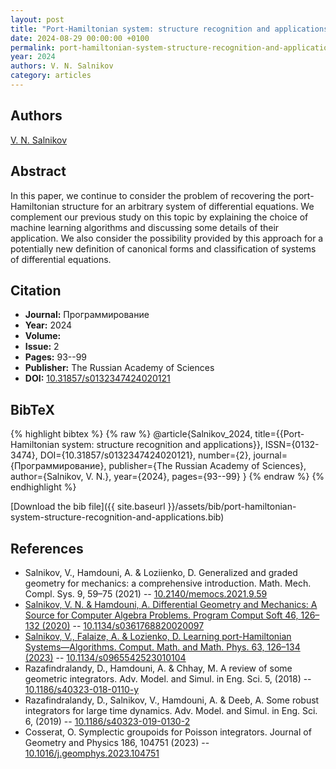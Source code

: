 ```yaml
---
layout: post
title: "Port-Hamiltonian system: structure recognition and applications"
date: 2024-08-29 00:00:00 +0100
permalink: port-hamiltonian-system-structure-recognition-and-applications
year: 2024
authors: V. N. Salnikov
category: articles
---
```

 
## Authors
[V. N. Salnikov](authors/v-salnikov)
 
## Abstract
In this paper, we continue to consider the problem of recovering the port-Hamiltonian structure for an arbitrary system of differential equations. We complement our previous study on this topic by explaining the choice of machine learning algorithms and discussing some details of their application. We also consider the possibility provided by this approach for a potentially new definition of canonical forms and classification of systems of differential equations.
 
## Citation
- **Journal:** Программирование
- **Year:** 2024
- **Volume:** 
- **Issue:** 2
- **Pages:** 93--99
- **Publisher:** The Russian Academy of Sciences
- **DOI:** [10.31857/s0132347424020121](https://doi.org/10.31857/s0132347424020121)
 
## BibTeX
{% highlight bibtex %}
{% raw %}
@article{Salnikov_2024,
  title={{Port-Hamiltonian system: structure recognition and applications}},
  ISSN={0132-3474},
  DOI={10.31857/s0132347424020121},
  number={2},
  journal={Программирование},
  publisher={The Russian Academy of Sciences},
  author={Salnikov, V. N.},
  year={2024},
  pages={93--99}
}
{% endraw %}
{% endhighlight %}
 
[Download the bib file]({{ site.baseurl }}/assets/bib/port-hamiltonian-system-structure-recognition-and-applications.bib)
 
## References
- Salnikov, V., Hamdouni, A. & Loziienko, D. Generalized and graded geometry for mechanics: a comprehensive introduction. Math. Mech. Compl. Sys. 9, 59–75 (2021) -- [10.2140/memocs.2021.9.59](https://doi.org/10.2140/memocs.2021.9.59)
- [Salnikov, V. N. & Hamdouni, A. Differential Geometry and Mechanics: A Source for Computer Algebra Problems. Program Comput Soft 46, 126–132 (2020)](differential-geometry-and-mechanics-a-source-for-computer-algebra-problems) -- [10.1134/s0361768820020097](https://doi.org/10.1134/s0361768820020097)
- [Salnikov, V., Falaize, A. & Lozienko, D. Learning port-Hamiltonian Systems—Algorithms. Comput. Math. and Math. Phys. 63, 126–134 (2023)](learning-port-hamiltonian-systems-algorithms) -- [10.1134/s0965542523010104](https://doi.org/10.1134/s0965542523010104)
- Razafindralandy, D., Hamdouni, A. & Chhay, M. A review of some geometric integrators. Adv. Model. and Simul. in Eng. Sci. 5, (2018) -- [10.1186/s40323-018-0110-y](https://doi.org/10.1186/s40323-018-0110-y)
- Razafindralandy, D., Salnikov, V., Hamdouni, A. & Deeb, A. Some robust integrators for large time dynamics. Adv. Model. and Simul. in Eng. Sci. 6, (2019) -- [10.1186/s40323-019-0130-2](https://doi.org/10.1186/s40323-019-0130-2)
- Cosserat, O. Symplectic groupoids for Poisson integrators. Journal of Geometry and Physics 186, 104751 (2023) -- [10.1016/j.geomphys.2023.104751](https://doi.org/10.1016/j.geomphys.2023.104751)

